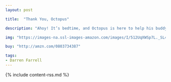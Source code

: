 ```yaml
---
layout: post

title:  "Thank You, Octopus"

description: "Ahoy! It’s bedtime, and Octopus is here to help his buddy get ready. First up is a bath (Thank you, Octopus)…in egg salad (No, thank you, Octopus)! Then it’s time to brush teeth…with paint brushes!  And don’t worry, Octopus made sure there were no monsters under the bed…because they’re all in the closet! No, thank you, Octopus!  Each page turn brings new wordplay and laughs in this hip, nautical-themed take on bedtime and friendship…ending with a great big surprise for Octopus and sweet dreams for two best friends."

img: "https://images-na.ssl-images-amazon.com/images/I/512UqXWSp7L._SL480_.jpg"

buy: "http://amzn.com/0803734387"

tags:
- Darren Farrell
---
```


{% include content-rss.md %}